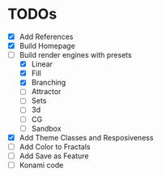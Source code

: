 # TODOs

-   [x] Add References
-   [x] Build Homepage
-   [ ] Build render engines with presets
    -   [x] Linear
    -   [x] Fill
    -   [x] Branching
    -   [ ] Attractor
    -   [ ] Sets
    -   [ ] 3d
    -   [ ] CG
    -   [ ] Sandbox
-   [x] Add Theme Classes and Resposiveness
-   [ ] Add Color to Fractals
-   [ ] Add Save as Feature
-   [ ] Konami code
